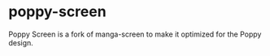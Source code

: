 poppy-screen
============

Poppy Screen is a fork of manga-screen to make it optimized for the Poppy design.
